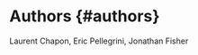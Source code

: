 Authors {#authors}
==============================================

Laurent Chapon, Eric Pellegrini, Jonathan Fisher